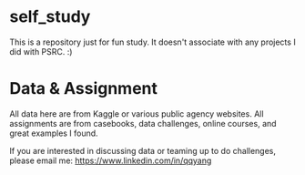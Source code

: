 # self_study
This is a repository just for fun study. It doesn't associate with any projects I did with PSRC. :) 

# Data & Assignment
All data here are from Kaggle or various public agency websites. 
All assignments are from casebooks, data challenges, online courses, and great examples I found. 

If you are interested in discussing data or teaming up to do challenges, please email me: https://www.linkedin.com/in/qqyang
